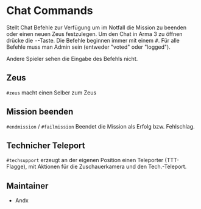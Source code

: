 # Chat Commands

Stellt Chat Befehle zur Verfügung um im Notfall die Mission zu beenden oder einen neuen Zeus festzulegen. Um den Chat in Arma 3 zu öffnen drücke die <kbd>-</kbd>-Taste. Die Befehle beginnen immer mit einem <kbd>#</kbd>. Für alle Befehle muss man Admin sein (entweder "voted" oder "logged").

Andere Spieler sehen die Eingabe des Befehls nicht.

## Zeus

`#zeus` macht einen Selber zum Zeus

## Mission beenden

`#endmission` / `#failmission` Beendet die Mission als Erfolg bzw. Fehlschlag.

## Technicher Teleport

`#techsupport` erzeugt an der eigenen Position einen Teleporter (TTT-Flagge), mit Aktionen für die Zuschauerkamera und den Tech.-Teleport.

## Maintainer

- Andx
